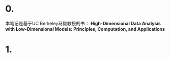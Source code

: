 # 0.

本笔记是基于UC Berkeley马毅教授的书：
**High-Dimensional Data Analysis with Low-Dimensional Models:
Principles, Computation, and Applications**

# 1. 